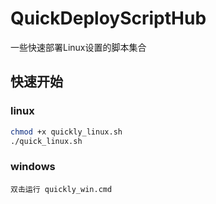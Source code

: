 # QuickDeployScriptHub
一些快速部署Linux设置的脚本集合

## 快速开始

### linux
```bash
chmod +x quickly_linux.sh
./quick_linux.sh
```

### windows
```text
双击运行 quickly_win.cmd
```

